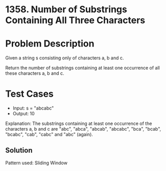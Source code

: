 # 1358. Number of Substrings Containing All Three Characters

# Problem Description

Given a string s consisting only of characters a, b and c.

Return the number of substrings containing at least one occurrence of all these characters a, b and c.

# Test Cases

- Input: s = "abcabc"
- Output: 10

Explanation: The substrings containing at least one occurrence of the characters a, b and c are "abc", "abca", "abcab", "abcabc", "bca", "bcab", "bcabc", "cab", "cabc" and "abc" (again).

## Solution

Pattern used: Sliding Window